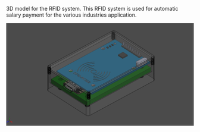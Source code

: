 3D model for the RFID system. This RFID system is used for automatic salary payment for the various industries application.

![rfid-system-assy](https://github.com/iqbalramadhan1102/3D-model/blob/main/RFID-system/rfid-system-assy.png)
